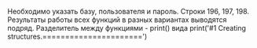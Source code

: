 Необходимо указать базу, пользователя и пароль. Строки 196, 197, 198.
Результаты работы всех функций в разных вариантах выводятся подряд.
Разделитель между функциями - print() вида print('#1 Creating structures.======================')
